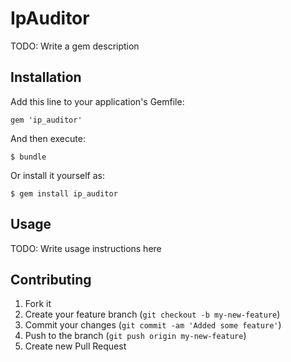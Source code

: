 # IpAuditor

TODO: Write a gem description

## Installation

Add this line to your application's Gemfile:

    gem 'ip_auditor'

And then execute:

    $ bundle

Or install it yourself as:

    $ gem install ip_auditor

## Usage

TODO: Write usage instructions here

## Contributing

1. Fork it
2. Create your feature branch (`git checkout -b my-new-feature`)
3. Commit your changes (`git commit -am 'Added some feature'`)
4. Push to the branch (`git push origin my-new-feature`)
5. Create new Pull Request
